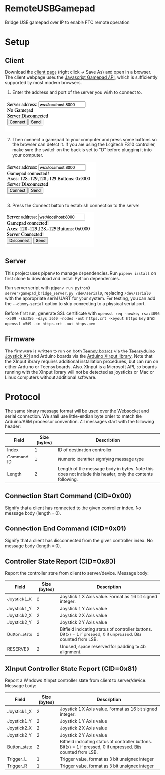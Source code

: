 # RemoteUSBGamepad
Bridge USB gamepad over IP to enable FTC remote operation

# Setup
## Client
Download the <a href="https://raw.githubusercontent.com/Tino-FRC-2473/RemoteUSBGamepad/master/client/controller_client.html" download>client page</a> (right click -> Save As) and open in a browser.  The client webpage uses the [Javascript Gamepad API](https://developer.mozilla.org/en-US/docs/Web/API/Gamepad_API), which is sufficiently supported by most modern browsers. 

1. Enter the address and port of the server you wish to connect to.

![Client Start](docs/client_start.png)

2. Then connect a gamepad to your computer and press some buttons so the browser can detect it. If you are using the Logitech F310 controller, make sure the switch on the back is set to "D" before plugging it into your computer.

![Client Gamepad Connected](docs/client_gamepad_connected.png)

3. Press the Connect button to establish connection to the server

![Client Server Connected](docs/client_server_connected.png)

## Server
This project uses pipenv to manage dependencies. Run `pipenv install` on first clone to download and install Python dependencies.

Run server script with `pipenv run python3 server/gamepad_bridge_server.py /dev/serial0`, replacing `/dev/serial0` with the appropriate serial UART for your system. For testing, you can add the `--dummy-serial` option to skip connecting to a physical serial port.

Before first run, generate SSL certificate with `openssl req -newkey rsa:4096 -x509 -sha256 -days 3650 -nodes -out https.crt -keyout https.key` and `openssl x509 -in https.crt -out https.pem`

## Firmware
The firmware is written to run on both [Teensy boards](https://www.pjrc.com/teensy/) via the [Teensyduino Joystick API](https://www.pjrc.com/teensy/td_joystick.html) and Arduino boards via the [Arduino XInput library](https://github.com/dmadison/ArduinoXInput). Note that the XInput library requires additional installation procedures, but can run on either Arduino or Teensy boards. Also, XInput is a Microsoft API, so boards running with the XInput library will not be detected as joysticks on Mac or Linux computers without additional software.

# Protocol
The same binary message format will be used over the Websocket and serial connection. We shall use little-endian byte order to match the Arduino/ARM processor convention. All messages start with the following header:

Field | Size (bytes) | Description 
------------ | ------------- | -------------
Index | 1 | ID of destination controller
Command ID | 1 | Numeric identifier signfying message type
Length | 2 | Length of the message body in bytes. Note this does not include this header, only the contents following.

## Connection Start Command (CID=0x00)
Signify that a client has connected to the given controller index. No message body (length = 0).

## Connection End Command (CID=0x01)
Signify that a client has disconnected from the given controller index. No message body (length = 0).

## Controller State Report (CID=0x80)
Report the controller state from client to server/device. Message body:

Field | Size (bytes) | Description 
------------ | ------------- | -------------
Joystick1_X | 2 | Joystick 1 X Axis value. Format as 16 bit signed integer.
Joystick1_Y | 2 | Joystick 1 Y Axis value
Joystick2_X | 2 | Joystick 2 X Axis value
Joystick2_Y | 2 | Joystick 2 Y Axis value
Button_state | 2 | Bitfield indicating status of controller buttons. Bit(x) = 1 if pressed, 0 if unpressed. Bits counted from LSB.
RESERVED | 2 | Unused, space reserved for padding to 4b alignment.

## XInput Controller State Report (CID=0x81)
Report a Windows XInput controller state from client to server/device. Message body:

Field | Size (bytes) | Description 
------------ | ------------- | -------------
Joystick1_X | 2 | Joystick 1 X Axis value. Format as 16 bit signed integer.
Joystick1_Y | 2 | Joystick 1 Y Axis value
Joystick2_X | 2 | Joystick 2 X Axis value
Joystick2_Y | 2 | Joystick 2 Y Axis value
Button_state | 2 | Bitfield indicating status of controller buttons. Bit(x) = 1 if pressed, 0 if unpressed. Bits counted from LSB.
Trigger_L | 1 | Trigger value, format as 8 bit unsigned integer
Trigger_R | 1 | Trigger value, format as 8 bit unsigned integer
